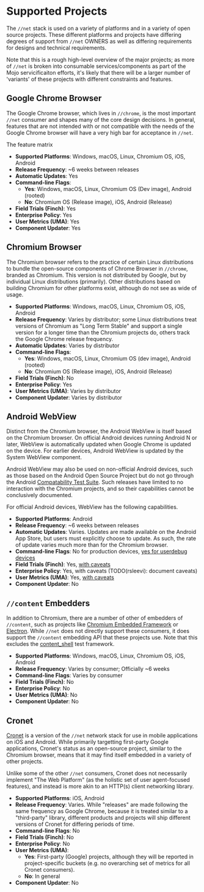 # Supported Projects

The `//net` stack is used on a variety of platforms and in a variety of open
source projects. These different platforms and projects have differing
degrees of support from `//net` OWNERS as well as differing requirements for
designs and technical requirements.

Note that this is a rough high-level overview of the major projects; as more
of `//net` is broken into consumable services/components as part of the Mojo
servicificaiton efforts, it's likely that there will be a larger number of
'variants' of these projects with different constraints and features.

## Google Chrome Browser

The Google Chrome browser, which lives in `//chrome`, is the most important
`//net` consumer and shapes many of the core design decisions. In general,
features that are not intended with or not compatible with the needs of
the Google Chrome browser will have a very high bar for acceptance in `//net`.

The feature matrix 

  * **Supported Platforms**: Windows, macOS, Linux, Chromium OS, iOS, Android
  * **Release Frequency**: ~6 weeks between releases
  * **Automatic Updates**: Yes
  * **Command-line Flags**:
    * __Yes__: Windows, macOS, Linux, Chromium OS (Dev image), Android (rooted)
    * __No__: Chromium OS (Release image), iOS, Android (Release)
  * **Field Trials (Finch)**: Yes
  * **Enterprise Policy**: Yes
  * **User Metrics (UMA)**: Yes
  * **Component Updater**: Yes

## Chromium Browser

The Chromium browser refers to the practice of certain Linux distributions to
bundle the open-source components of Chrome Browser in `//chrome`, branded
as Chromium. This version is not distributed by Google, but by individual
Linux distributions (primarily). Other distributions based on building Chromium
for other platforms exist, although do not see as wide of usage.

  * **Supported Platforms**: Windows, macOS, Linux, Chromium OS, iOS, Android
  * **Release Frequency**: Varies by distributor; some Linux distributions
    treat versions of Chromium as "Long Term Stable" and support a single
    version for a longer time than the Chromium projects do, others track
    the Google Chrome release frequency.
  * **Automatic Updates**: Varies by distributor
  * **Command-line Flags**:
    * __Yes__: Windows, macOS, Linux, Chromium OS (dev image), Android (rooted)
    * __No__: Chromium OS (Release image), iOS, Android (Release)
  * **Field Trials (Finch)**: No
  * **Enterprise Policy**: Yes
  * **User Metrics (UMA)**: Varies by distributor
  * **Component Updater**: Varies by distributor

## Android WebView

Distinct from the Chromium browser, the Android WebView is itself based on
the Chromium browser. On official Android devices running Android N or later,
WebView is automatically updated when Google Chrome is updated on the
device. For earlier devices, Android WebView is updated by the System WebView
component.

Android WebView may also be used on non-official Android devices, such as
those based on the Android Open Source Project but do not go through the
Android [Compatability Test Suite](https://source.android.com/compatibility/cts/).
Such releases have limited to no interaction with the Chromium projects, and
so their capabilities cannot be conclusively documented.

For official Android devices, WebView has the following capabilities.

  * **Supported Platforms**: Android
  * **Release Frequency**: ~6 weeks between releases
  * **Automatic Updates**: Varies. Updates are made available on the Android
    App Store, but users must explicitly choose to update. As such, the
    rate of update varies much more than for the Chromium browser.
  * **Command-line Flags**: No for production devices, [yes for userdebug
    devices](https://chromium.googlesource.com/chromium/src/+/HEAD/android_webview/docs/commandline-flags.md)
  * **Field Trials (Finch)**: Yes, [with
    caveats](https://g3doc.corp.google.com/analysis/uma/g3doc/finch/platforms.md?cl=head)
  * **Enterprise Policy**: Yes, with caveats (TODO(rsleevi): document caveats)
  * **User Metrics (UMA)**: Yes, [with caveats](http://go/clank-webview/uma)
  * **Component Updater**: No

## `//content` Embedders

In addition to Chromium, there are a number of other of embedders of
`//content`, such as projects like [Chromium Embedded Framework](https://bitbucket.org/chromiumembedded/cef)
or [Electron](http://electron.atom.io/). While `//net` does not directly
support these consumers, it does support the `//content` embedding API that
these projects use. Note that this excludes the
[content_shell](../../content/shell) test framework.

  * **Supported Platforms**: Windows, macOS, Linux, Chromium OS, iOS, Android
  * **Release Frequency**: Varies by consumer; Officially ~6 weeks
  * **Command-line Flags**: Varies by consumer
  * **Field Trials (Finch)**: No
  * **Enterprise Policy**: No
  * **User Metrics (UMA)**: No
  * **Component Updater**: No

## Cronet

[Cronet](../../components/cronet/README.md) is a version of the `//net`
network stack for use in mobile applications on iOS and Android. While
primarily targetting first-party Google applications, Cronet's status as an
open-source project, similar to the Chromium browser, means that it may
find itself embedded in a variety of other projects.

Unlike some of the other `//net` consumers, Cronet does not necessarily
implement "The Web Platform" (as the holistic set of user agent-focused
features), and instead is more akin to an HTTP(s) client networking library.

  * **Supported Platforms**: iOS, Android
  * **Release Frequency**: Varies. While "releases" are made following the
    same frequency as Google Chrome, because it is treated similar to
    a "third-party" library, different products and projects will ship
    different versions of Cronet for differing periods of time.
  * **Command-line Flags**: No
  * **Field Trials (Finch)**: No
  * **Enterprise Policy**: No
  * **User Metrics (UMA)**:
    * __Yes__: First-party (Google) projects, although they will be
      reported in project-specific buckets (e.g. no overarching set of
      metrics for all Cronet consumers).
    * __No__: In general
  * **Component Updater**: No
